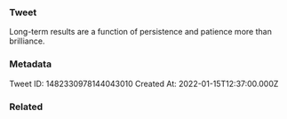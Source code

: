 ### Tweet
Long-term results are a function of persistence and patience more than brilliance.

### Metadata
Tweet ID: 1482330978144043010
Created At: 2022-01-15T12:37:00.000Z

### Related

